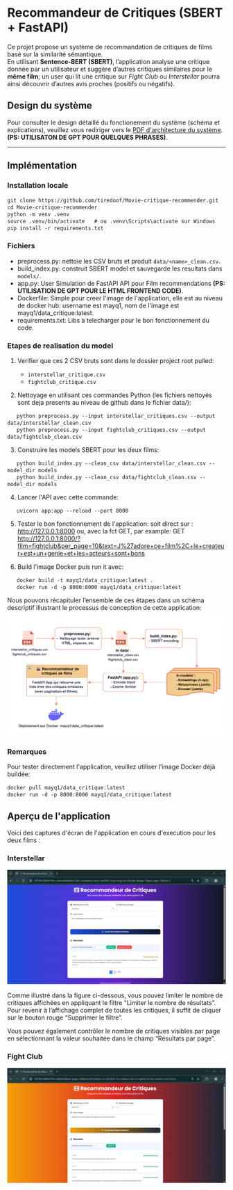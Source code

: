 # Recommandeur de Critiques (SBERT + FastAPI)

Ce projet propose un système de recommandation de critiques de films basé sur la similarité sémantique.  
En utilisant **Sentence-BERT (SBERT)**, l’application analyse une critique donnée par un utilisateur et suggère d’autres critiques similaires pour le **même film**; un user qui lit une critique sur *Fight Club* ou *Interstellar* pourra ainsi découvrir d’autres avis proches (positifs ou négatifs).

## Design du système

Pour consulter le design détaillé du fonctionement du système (schéma et explications), veuillez vous rediriger vers le [PDF d'architecture du système](Rapport/Architecture_system.pdf). **(PS: UTILISATON DE GPT POUR QUELQUES PHRASES)**.

---
## Implémentation

### Installation locale
```
git clone https://github.com/tiredoof/Movie-critique-recommender.git
cd Movie-critique-recommender
python -m venv .venv
source .venv/bin/activate   # ou .venv\Scripts\activate sur Windows
pip install -r requirements.txt
```
### Fichiers
- preprocess.py: nettoie les CSV bruts et produit `data/<name>_clean.csv`.
- build_index.py: construit SBERT model et sauvegarde les resultats dans `models/`.
- app.py: User Simulation de FastAPI API pour Film recommendations **(PS: UTILISATION DE GPT POUR LE HTML FRONTEND CODE)**.
- Dockerfile: Simple pour creer l'image de l'application, elle est au niveau de docker hub: username est mayq1, nom de l'image est mayq1/data_critique:latest.
- requirements.txt: Libs à telecharger pour le bon fonctionnement du code.

### Etapes de realisation du model
1. Verifier que ces 2 CSV bruts sont dans le dossier project root pulled:
   - `interstellar_critique.csv`
   - `fightclub_critique.csv`

2. Nettoyage en utilisant ces commandes Python (les fichiers nettoyés sont deja presents au niveau de github dans le fichier data/):
```
   python preprocess.py --input interstellar_critiques.csv --output data/interstellar_clean.csv
   python preprocess.py --input fightclub_critiques.csv --output data/fightclub_clean.csv
```
3. Construire les models SBERT pour les deux films:
```
   python build_index.py --clean_csv data/interstellar_clean.csv --model_dir models
   python build_index.py --clean_csv data/fightclub_clean.csv --model_dir models
```
4. Lancer l'API avec cette commande:
```
   uvicorn app:app --reload --port 8000
```
5. Tester le bon fonctionnement de l'application:
     soit direct sur : http://127.0.0.1:8000 
     ou, avec la fct GET, par example:
     GET http://127.0.0.1:8000/?film=fightclub&per_page=10&text=J%27adore+ce+film%2C+le+createur+est+un+genie+et+les+acteurs+sont+bons
     
6. Build l'image Docker puis run it avec:
```
   docker build -t mayq1/data_critique:latest .     
   docker run -d -p 8000:8000 mayq1/data_critique:latest  
```

Nous pouvons récapituler l’ensemble de ces étapes dans un schéma descriptif illustrant le processus de conception de cette application:


![Schema](images/System_designe.png)


### Remarques
Pour tester directement l'application, veuillez utiliser l’image Docker déjà buildée:          
```
docker pull mayq1/data_critique:latest  
docker run -d -p 8000:8000 mayq1/data_critique:latest  
```

## Aperçu de l'application

Voici des captures d'écran de l'application en cours d'execution pour les deux films :

### **Interstellar**  

![Interstellar Critiques](images/Interstellar_critique.png)


Comme illustré dans la figure ci-dessous, vous pouvez limiter le nombre de critiques affichées en appliquant le filtre "Limiter le nombre de résultats”. Pour revenir à l’affichage complet de toutes les critiques, il suffit de cliquer sur le bouton rouge “Supprimer le filtre”. 

Vous pouvez également contrôler le nombre de critiques visibles par page en sélectionnant la valeur souhaitée dans le champ “Résultats par page”.

### **Fight Club**  

![Fight Club Critiques](images/fightclub_critique.png)
